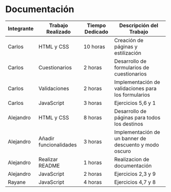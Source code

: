 # Documentación

| Integrante | Trabajo Realizado                          | Tiempo Dedicado | Descripción del Trabajo                                |
|------------|--------------------------------------------|-----------------|--------------------------------------------------------|
| Carlos     | HTML y CSS                                 | 10 horas        | Creación de páginas y estilización                     |
| Carlos     | Cuestionarios                              | 2 horas         | Desarrollo de formularios de cuestionarios             |
| Carlos     | Validaciones                               | 2 horas         | Implementación de validaciones para los formularios    |
| Carlos     | JavaScript                                 | 3 horas         | Ejercicios 5,6 y 1                                     |
| Alejandro  | HTML y CSS                                 | 8 horas         | Desarrollo de páginas para todos los destinos          |
| Alejandro  | Añadir funcionalidades                     | 3 horas         | Implementación de un banner de descuento y modo oscuro |
| Alejandro  | Realizar README                            | 1 horas         | Realizacion de documentación                           |
| Alejandro  | JavaScript                                 | 2 horas         | Ejercicios 2,3 y 9                                     |
| Rayane     | JavaScript                                 | 4 horas         | Ejercicios 4,7 y 8                                     |